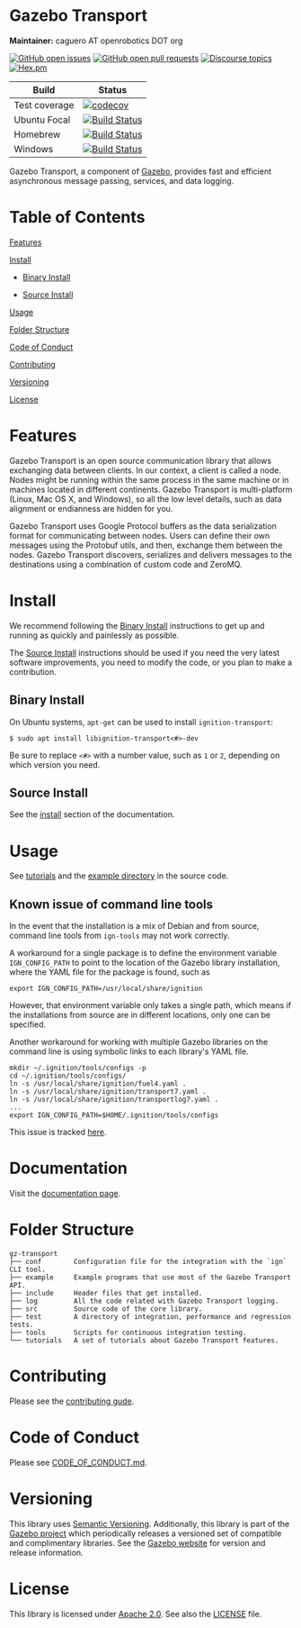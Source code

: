 # Gazebo Transport

**Maintainer:** caguero AT openrobotics DOT org

[![GitHub open issues](https://img.shields.io/github/issues-raw/gazebosim/gz-transport.svg)](https://github.com/gazebosim/gz-transport/issues)
[![GitHub open pull requests](https://img.shields.io/github/issues-pr-raw/gazebosim/gz-transport.svg)](https://github.com/gazebosim/gz-transport/pulls)
[![Discourse topics](https://img.shields.io/discourse/https/community.gazebosim.org/topics.svg)](https://community.gazebosim.org)
[![Hex.pm](https://img.shields.io/hexpm/l/plug.svg)](https://www.apache.org/licenses/LICENSE-2.0)

Build | Status
-- | --
Test coverage | [![codecov](https://codecov.io/gh/gazebosim/gz-transport/branch/ign-transport8/graph/badge.svg)](https://codecov.io/gh/gazebosim/gz-transport/branch/ign-transport8)
Ubuntu Focal | [![Build Status](https://build.osrfoundation.org/buildStatus/icon?job=ignition_transport-ci-ign-transport8-focal-amd64)](https://build.osrfoundation.org/job/ignition_transport-ci-ign-transport8-focal-amd64)
Homebrew      | [![Build Status](https://build.osrfoundation.org/buildStatus/icon?job=ignition_transport-ci-ign-transport8-homebrew-amd64)](https://build.osrfoundation.org/job/ignition_transport-ci-ign-transport8-homebrew-amd64)
Windows       | [![Build Status](https://build.osrfoundation.org/buildStatus/icon?job=ign_transport-ign-8-win)](https://build.osrfoundation.org/job/ign_transport-ign-8-win)

Gazebo Transport, a component of [Gazebo](https://gazebosim.org), provides fast and efficient asynchronous message passing, services, and data logging.

# Table of Contents

[Features](#markdown-header-features)

[Install](#markdown-header-install)

* [Binary Install](#markdown-header-binary-install)

* [Source Install](#markdown-header-source-install)

[Usage](#markdown-header-usage)

[Folder Structure](#markdown-header-folder-structure)

[Code of Conduct](#markdown-header-code-of-conduct)

[Contributing](#markdown-header-code-of-contributing)

[Versioning](#markdown-header-versioning)

[License](#markdown-header-license)

# Features

Gazebo Transport is an open source communication library that allows
exchanging data between clients. In our context, a client is called a node.
Nodes might be running within the same process in the same machine or in
machines located in different continents. Gazebo Transport is multi-platform
(Linux, Mac OS X, and Windows), so all the low level details, such as data
alignment or endianness are hidden for you.

Gazebo Transport uses Google Protocol buffers as the data serialization format
for communicating between nodes. Users can define their own messages using the
Protobuf utils, and then, exchange them between the nodes. Gazebo Transport
discovers, serializes and delivers messages to the destinations using a
combination of custom code and ZeroMQ.

# Install

We recommend following the [Binary Install](#markdown-header-binary-install)
instructions to get up and running as quickly and painlessly as possible.

The [Source Install](#markdown-header-source-install) instructions should be
used if you need the very latest software improvements, you need to modify the
code, or you plan to make a contribution.

## Binary Install

On Ubuntu systems, `apt-get` can be used to install `ignition-transport`:

```
$ sudo apt install libignition-transport<#>-dev
```

Be sure to replace `<#>` with a number value, such as `1` or `2`, depending on
which version you need.

## Source Install

See the [install](https://gazebosim.org/api/transport/8.0/installation.html)
section of the documentation.

# Usage

See [tutorials](https://gazebosim.org/api/transport/8.0/tutorials.html)
and the [example directory](https://github.com/gazebosim/gz-transport/blob/ign-transport8/example/)
in the source code.

## Known issue of command line tools

In the event that the installation is a mix of Debian and from source, command
line tools from `ign-tools` may not work correctly.

A workaround for a single package is to define the environment variable
`IGN_CONFIG_PATH` to point to the location of the Gazebo library installation,
where the YAML file for the package is found, such as
```
export IGN_CONFIG_PATH=/usr/local/share/ignition
```

However, that environment variable only takes a single path, which means if the
installations from source are in different locations, only one can be specified.

Another workaround for working with multiple Gazebo libraries on the command
line is using symbolic links to each library's YAML file.
```
mkdir ~/.ignition/tools/configs -p
cd ~/.ignition/tools/configs/
ln -s /usr/local/share/ignition/fuel4.yaml .
ln -s /usr/local/share/ignition/transport7.yaml .
ln -s /usr/local/share/ignition/transportlog7.yaml .
...
export IGN_CONFIG_PATH=$HOME/.ignition/tools/configs
```

This issue is tracked [here](https://github.com/gazebosim/gz-tools/issues/8).

# Documentation

Visit the [documentation page](https://gazebosim.org/api/transport/8.0/index.html).

# Folder Structure

```
gz-transport
├── conf        Configuration file for the integration with the `ign` CLI tool.
├── example     Example programs that use most of the Gazebo Transport API.
├── include     Header files that get installed.
├── log         All the code related with Gazebo Transport logging.
├── src         Source code of the core library.
├── test        A directory of integration, performance and regression tests.
├── tools       Scripts for continuous integration testing.
└── tutorials   A set of tutorials about Gazebo Transport features.
```

# Contributing

Please see the
[contributing gude](https://gazebosim.org/docs/all/contributing).

# Code of Conduct

Please see
[CODE_OF_CONDUCT.md](https://github.com/gazebosim/gz-sim/blob/main/CODE_OF_CONDUCT.md).

# Versioning

This library uses [Semantic Versioning](https://semver.org/). Additionally,
this library is part of the [Gazebo project](https://gazebosim.org)
which periodically releases a versioned set of compatible and complimentary
libraries. See the [Gazebo website](https://gazebosim.org) for
version and release information.

# License

This library is licensed under [Apache 2.0](https://www.apache.org/licenses/LICENSE-2.0).
See also the [LICENSE](https://github.com/gazebosim/gz-transport/raw/main/LICENSE)
file.
